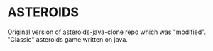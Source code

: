 # ASTEROIDS
Original version of asteroids-java-clone repo which was "modified". "Classic" asteroids game written on java. 
